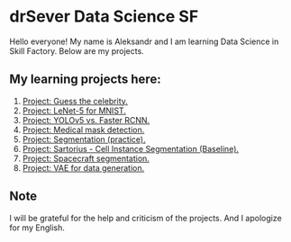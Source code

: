 # drSever Data Science SF
Hello everyone! My name is Aleksandr and I am learning Data Science in Skill Factory.
Below are my projects.

## My learning projects here:

1. [Project: Guess the celebrity.](https://github.com/drSever/drSever_data_science/tree/main/Learning_projects_dl/project_1)
2. [Project: LeNet-5 for MNIST.](https://github.com/drSever/drSever_data_science/tree/main/Learning_projects_dl/project_2)
3. [Project: YOLOv5 vs. Faster RCNN.](https://github.com/drSever/drSever_data_science/tree/main/Learning_projects_dl/project_3)
4. [Project: Medical mask detection.](https://github.com/drSever/drSever_data_science/tree/main/Learning_projects_dl/project_4)
5. [Project: Segmentation (practice).](https://github.com/drSever/drSever_data_science/tree/main/Learning_projects_dl/project_5)
6. [Project: Sartorius - Cell Instance Segmentation (Baseline).](https://github.com/drSever/drSever_data_science/tree/main/Learning_projects_dl/project_6)
7. [Project: Spacecraft segmentation.](https://github.com/drSever/drSever_data_science/tree/main/Learning_projects_dl/project_7)
8. [Project: VAE for data generation.](https://github.com/drSever/drSever_data_science/tree/main/Learning_projects_dl/project_8)


## Note
I will be grateful for the help and criticism of the projects. And I apologize for my English.